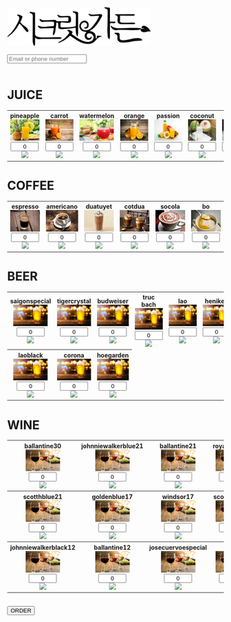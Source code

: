 <!doctype html>
<html lang="en">
<head>
<link rel="stylesheet" style="css/text" href="asg.css">
</head>
<body>
<div class="top"><img src="logo.png" height="90"></div>
<form name="submit-to-google-sheet">
<div class="order">
<script src="asg.js"></script>
<br>
  <div class="infoinput"><input name="email" placeholder="Email or phone number" required></div>
  <br>
  <h1>
  JUICE
  </h1>
  <table>
  <tr style="text-align:center;">
  <th>
  pineapple <br>
  <img src="image/juice/pineapple.jpg" width="80" height="50" onclick="add1()">
  <br>
  <input name="pineapple" id="pineapple" size="5" value="0" size="50" style="text-align:center;">
  <br>
  <img src="https://img.icons8.com/cotton/2x/minus--v1.png" width="20" onclick="deduct1()">
  <br>
  </th> 
<th>
  carrot <br>
  <img src="image/juice/carrot.jpg" width="80" height="50" onclick="add2()">
  <br>
  <input name="carrot" id="carrot" size="5" value="0" size="50" style="text-align:center;">
  <br>
  <img src="https://img.icons8.com/cotton/2x/minus--v1.png" width="20" onclick="deduct2()">
  <br>
  </th> 
<th>
  watermelon <br>
  <img src="image/juice/watermelon.jpg" width="80" height="50" onclick="add3()">
  <br>
  <input name="watermelon" id="watermelon" size="5" value="0" size="50" style="text-align:center;">
  <br>
  <img src="https://img.icons8.com/cotton/2x/minus--v1.png" width="20" onclick="deduct3()">
  <br>
  </th> 
<th>
  orange <br>
  <img src="image/juice/orange.jpg" width="80" height="50" onclick="add4()">
  <br>
  <input name="orange" id="orange" size="5" value="0" size="50" style="text-align:center;">
  <br>
  <img src="https://img.icons8.com/cotton/2x/minus--v1.png" width="20" onclick="deduct4()">
  <br>
  </th> 
<th>
  passion <br>
  <img src="image/juice/passion.jpg" width="80" height="50" onclick="add5()">
  <br>
  <input name="passionfruit" id="passionfruit" size="5" value="0" size="50" style="text-align:center;">
  <br>
  <img src="https://img.icons8.com/cotton/2x/minus--v1.png" width="20" onclick="deduct5()">
  <br>
  </th> 
<th>
  coconut <br>
  <img src="image/juice/coconut.jpg" width="80" height="50" onclick="add6()">
  <br>
  <input name="coconut" id="coconut" size="5" value="0" size="50" style="text-align:center;">
  <br>
  <img src="https://img.icons8.com/cotton/2x/minus--v1.png" width="20" onclick="deduct6()">
  <br>
  </th> 
<th>
  mojito <br>
  <img src="image/juice/mojito.jpg" width="80" height="50" onclick="add7()">
  <br>
  <input name="mojito" id="mojito" size="5" value="0" size="50" style="text-align:center;">
  <br>
  <img src="https://img.icons8.com/cotton/2x/minus--v1.png" width="20" onclick="deduct7()">
  <br>
  </th> 


   </tr>
  </table>    
  <h1>
  COFFEE
  </h1>
  <table>
  <tr style="text-align:center;">
  <th>
  espresso <br>
  <img src="image/coffee/espresso.jpg" width="80" height="50" onclick="add8()">
  <br>
  <input name="espresso" id="espresso" size="5" value="0" size="50" style="text-align:center;">
  <br>
  <img src="https://img.icons8.com/cotton/2x/minus--v1.png" width="20" onclick="deduct8()">
  <br>
  </th> 
<th>
  americano <br>
  <img src="image/coffee/americano.jpg" width="80" height="50" onclick="add9()">
  <br>
  <input name="americano" id="americano" size="5" value="0" size="50" style="text-align:center;">
  <br>
  <img src="https://img.icons8.com/cotton/2x/minus--v1.png" width="20" onclick="deduct9()">
  <br>
  </th> 
<th>
  duatuyet <br>
  <img src="image/coffee/duatuyet.jpg" width="80" height="50" onclick="add10()">
  <br>
  <input name="duatuyet" id="duatuyet" size="5" value="0" size="50" style="text-align:center;">
  <br>
  <img src="https://img.icons8.com/cotton/2x/minus--v1.png" width="20" onclick="deduct10()">
  <br>
  </th> 
<th>
  cotdua <br>
  <img src="image/coffee/cotdua.jpg" width="80" height="50" onclick="add11()">
  <br>
  <input name="cotdua" id="cotdua" size="5" value="0" size="50" style="text-align:center;">
  <br>
  <img src="https://img.icons8.com/cotton/2x/minus--v1.png" width="20" onclick="deduct11()">
  <br>
  </th> 
<th>
  socola <br>
  <img src="image/coffee/socola.jpg" width="80" height="50" onclick="add12()">
  <br>
  <input name="socola" id="socola" size="5" value="0" size="50" style="text-align:center;">
  <br>
  <img src="https://img.icons8.com/cotton/2x/minus--v1.png" width="20" onclick="deduct12()">
  <br>
  </th> 
<th>
  bo <br>
  <img src="image/coffee/bo.jpg" width="80" height="50" onclick="add13()">
  <br>
  <input name="bo" id="bo" size="5" value="0" size="50" style="text-align:center;">
  <br>
  <img src="https://img.icons8.com/cotton/2x/minus--v1.png" width="20" onclick="deduct13()">
  <br>
  </th> 
   </tr>
  </table>
  <h1>
  BEER
  </h1>
  <table>
  <tr style="text-align:center;">
  <th>
  saigonspecial <br>
  <img src="image/beer/beer.jpg" width="80" height="50" onclick="add14()">
  <br>
  <input name="saigonspecial" id="saigonspecial" size="5" value="0" size="50" style="text-align:center;">
  <br>
  <img src="https://img.icons8.com/cotton/2x/minus--v1.png" width="20" onclick="deduct14()">
  <br>
  </th> 
<th>
  tigercrystal <br>
  <img src="image/beer/beer.jpg" width="80" height="50" onclick="add15()">
  <br>
  <input name="tigercrystal" id="tigercrystal" size="5" value="0" size="50" style="text-align:center;">
  <br>
  <img src="https://img.icons8.com/cotton/2x/minus--v1.png" width="20" onclick="deduct15()">
  <br>
  </th> 
<th>
  budweiser <br>
  <img src="image/beer/beer.jpg" width="80" height="50" onclick="add16()">
  <br>
  <input name="budweiser" id="budweiser" size="5" value="0" size="50" style="text-align:center;">
  <br>
  <img src="https://img.icons8.com/cotton/2x/minus--v1.png" width="20" onclick="deduct16()">
  <br>
  </th> 
<th>
  truc bach <br>
  <img src="image/beer/beer.jpg" width="80" height="50" onclick="add17()">
  <br>
  <input name="truc bach" id="truc bach" size="5" value="0" size="50" style="text-align:center;">
  <br>
  <img src="https://img.icons8.com/cotton/2x/minus--v1.png" width="20" onclick="deduct17()">
  <br>
  </th> 
<th>
  lao <br>
  <img src="image/beer/beer.jpg" width="80" height="50" onclick="add18()">
  <br>
  <input name="lao" id="lao" size="5" value="0" size="50" style="text-align:center;">
  <br>
  <img src="https://img.icons8.com/cotton/2x/minus--v1.png" width="20" onclick="deduct18()">
  <br>
  </th> 
<th>
  heniken <br>
  <img src="image/beer/beer.jpg" width="80" height="50" onclick="add19()">
  <br>
  <input name="heniken" id="heniken" size="5" value="0" size="50" style="text-align:center;">
  <br>
  <img src="https://img.icons8.com/cotton/2x/minus--v1.png" width="20" onclick="deduct19()">
  <br>
  </th> 
  </tr>
  <tr>
<th>
  laoblack <br>
  <img src="image/beer/beer.jpg" width="80" height="50" onclick="add20()">
  <br>
  <input name="laoblack" id="laoblack" size="5" value="0" size="50" style="text-align:center;">
  <br>
  <img src="https://img.icons8.com/cotton/2x/minus--v1.png" width="20" onclick="deduct20()">
  <br>
  </th> 
<th>
  corona <br>
  <img src="image/beer/beer.jpg" width="80" height="50" onclick="add21()">
  <br>
  <input name="corona" id="corona" size="5" value="0" size="50" style="text-align:center;">
  <br>
  <img src="https://img.icons8.com/cotton/2x/minus--v1.png" width="20" onclick="deduct21()">
  <br>
  </th> 
<th>
  hoegarden <br>
  <img src="image/beer/beer.jpg" width="80" height="50" onclick="add22()">
  <br>
  <input name="hoegarden" id="hoegarden" size="5" value="0" size="50" style="text-align:center;">
  <br>
  <img src="https://img.icons8.com/cotton/2x/minus--v1.png" width="20" onclick="deduct22()">
  <br>
  </th> 
   </tr>
  </table>
    <h1>
   WINE
  </h1>
  <table>
  <tr style="text-align:center;">
  <th>
  ballantine30 <br>
  <img src="image/wine/wine.jpg" width="80" height="50" onclick="add23()">
  <br>
  <input name="ballantine30" id="ballantine30" size="5" value="0" size="50" style="text-align:center;">
  <br>
  <img src="https://img.icons8.com/cotton/2x/minus--v1.png" width="20" onclick="deduct23()">
  <br>
  </th> 
<th>
  johnniewalkerblue21 <br>
  <img src="image/wine/wine.jpg" width="80" height="50" onclick="add24()">
  <br>
  <input name="johnniewalkerblue21" id="johnniewalkerblue21" size="5" value="0" size="50" style="text-align:center;">
  <br>
  <img src="https://img.icons8.com/cotton/2x/minus--v1.png" width="20" onclick="deduct24()">
  <br>
  </th> 
<th>
  ballantine21 <br>
  <img src="image/wine/wine.jpg" width="80" height="50" onclick="add25()">
  <br>
  <input name="ballantine21" id="ballantine21" size="5" value="0" size="50" style="text-align:center;">
  <br>
  <img src="https://img.icons8.com/cotton/2x/minus--v1.png" width="20" onclick="deduct25()">
  <br>
  </th> 
<th>
  royalsalute21 <br>
  <img src="image/wine/wine.jpg" width="80" height="50" onclick="add26()">
  <br>
  <input name="royalsalute21" id="royalsalute21" size="5" value="0" size="50" style="text-align:center;">
  <br>
  <img src="https://img.icons8.com/cotton/2x/minus--v1.png" width="20" onclick="deduct26()">
  <br>
  </th> 
<th>
  windsor21 <br>
  <img src="image/wine/wine.jpg" width="80" height="50" onclick="add27()">
  <br>
  <input name="windsor21" id="windsor21" size="5" value="0" size="50" style="text-align:center;">
  <br>
  <img src="https://img.icons8.com/cotton/2x/minus--v1.png" width="20" onclick="deduct27()">
  <br>
  </th> 
<th>
  ballantine17 <br>
  <img src="image/wine/wine.jpg" width="80" height="50" onclick="add28()">
  <br>
  <input name="ballantine17" id="ballantine17" size="5" value="0" size="50" style="text-align:center;">
  <br>
  <img src="https://img.icons8.com/cotton/2x/minus--v1.png" width="20" onclick="deduct28()">
  <br>
  </th> 
  </tr>
  <tr>
<th>
  scotthblue21 <br>
  <img src="image/wine/wine.jpg" width="80" height="50" onclick="add29()">
  <br>
  <input name="scotthblue21" id="scotthblue21" size="5" value="0" size="50" style="text-align:center;">
  <br>
  <img src="https://img.icons8.com/cotton/2x/minus--v1.png" width="20" onclick="deduct29()">
  <br>
  </th> 
<th>
  goldenblue17 <br>
  <img src="image/wine/wine.jpg" width="80" height="50" onclick="add30()">
  <br>
  <input name="goldenblue17" id="goldenblue17" size="5" value="0" size="50" style="text-align:center;">
  <br>
  <img src="https://img.icons8.com/cotton/2x/minus--v1.png" width="20" onclick="deduct30()">
  <br>
  </th> 
<th>
  windsor17 <br>
  <img src="image/wine/wine.jpg" width="80" height="50" onclick="add31()">
  <br>
  <input name="windsor17" id="windsor17" size="5" value="0" size="50" style="text-align:center;">
  <br>
  <img src="https://img.icons8.com/cotton/2x/minus--v1.png" width="20" onclick="deduct31()">
  <br>
  </th> 
<th>
  scotthblue17 <br>
  <img src="image/wine/wine.jpg" width="80" height="50" onclick="add32()">
  <br>
  <input name="scotthblue17" id="scotthblue17" size="5" value="0" size="50" style="text-align:center;">
  <br>
  <img src="https://img.icons8.com/cotton/2x/minus--v1.png" width="20" onclick="deduct32()">
  <br>
  </th> 
<th>
  goldenblue12 <br>
  <img src="image/wine/wine.jpg" width="80" height="50" onclick="add33()">
  <br>
  <input name="goldenblue12" id="goldenblue12" size="5" value="0" size="50" style="text-align:center;">
  <br>
  <img src="https://img.icons8.com/cotton/2x/minus--v1.png" width="20" onclick="deduct33()">
  <br>
  </th> 
<th>
  windsor12 <br>
  <img src="image/wine/wine.jpg" width="80" height="50" onclick="add34()">
  <br>
  <input name="windsor12" id="windsor12" size="5" value="0" size="50" style="text-align:center;">
  <br>
  <img src="https://img.icons8.com/cotton/2x/minus--v1.png" width="20" onclick="deduct34()">
  <br>
  </th> 
  </tr>
  <tr>
<th>
  johnniewalkerblack12 <br>
  <img src="image/wine/wine.jpg" width="80" height="50" onclick="add35()">
  <br>
  <input name="johnniewalkerblack12" id="johnniewalkerblack12" size="5" value="0" size="50" style="text-align:center;">
  <br>
  <img src="https://img.icons8.com/cotton/2x/minus--v1.png" width="20" onclick="deduct35()">
  <br>
  </th> 
<th>
  ballantine12 <br>
  <img src="image/wine/wine.jpg" width="80" height="50" onclick="add36()">
  <br>
  <input name="ballantine12" id="ballantine12" size="5" value="0" size="50" style="text-align:center;">
  <br>
  <img src="https://img.icons8.com/cotton/2x/minus--v1.png" width="20" onclick="deduct36()">
  <br>
  </th> 
<th>
  josecuervoespecial <br>
  <img src="image/wine/wine.jpg" width="80" height="50" onclick="add37()">
  <br>
  <input name="josecuervoespecial" id="josecuervoespecial" size="5" value="0" size="50" style="text-align:center;">
  <br>
  <img src="https://img.icons8.com/cotton/2x/minus--v1.png" width="20" onclick="deduct37()">
  <br>
  </th> 
<th>
  soju <br>
  <img src="image/wine/wine.jpg" width="80" height="50" onclick="add38()">
  <br>
  <input name="soju" id="soju" size="5" value="0" size="50" style="text-align:center;">
  <br>
  <img src="https://img.icons8.com/cotton/2x/minus--v1.png" width="20" onclick="deduct38()">
  <br>
  </th> 
   </tr>
   
  </table>
  <br>
  <div class="orderbutton"><button type="submit" class="button" onclick="waiting()">ORDER</button></div>
  </div>
</form>
</body>
</html>
